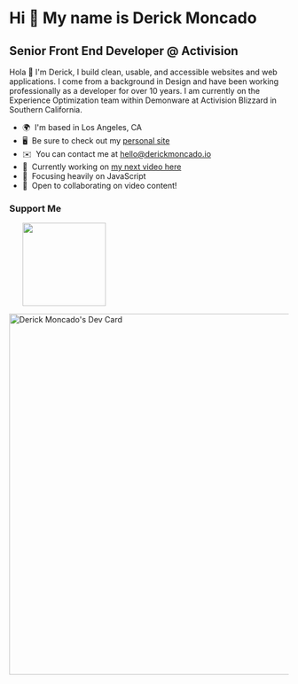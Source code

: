Hi 👋 My name is Derick Moncado
===============================

Senior Front End Developer @ Activision
--------------------------

Hola 👋 I'm Derick, I build clean, usable, and accessible websites and web applications. I come from a background in Design and have been working professionally as a developer for over 10 years. I am currently on the Experience Optimization team within Demonware at Activision Blizzard in Southern California.

* 🌍  I'm based in Los Angeles, CA
* 🖥️  Be sure to check out my [personal site](http://derickmoncado.io)
* ✉️  You can contact me at [hello@derickmoncado.io](mailto:hello@derickmoncado.io)
* 🚀  Currently working on [my next video here](http://www.youtube.com/@derickmoncado)
* 🧠  Focusing heavily on JavaScript
* 🤝  Open to collaborating on video content!

### Support Me

<ul style="list-style-type: none; margin: 0;">

<li style="display: inline-block;"><a href="https://www.buymeacoffee.com/derickmoncado"><img src="https://cdn.buymeacoffee.com/buttons/v2/default-yellow.png" width="150"/></a></li>

</ul>

<a href="https://app.daily.dev/derickmoncado"><img src="https://api.daily.dev/devcards/v2/zJKIlyvM3RcnohZhsfezQ.png?type=wide&r=6np" width="652" alt="Derick Moncado's Dev Card"/></a>
